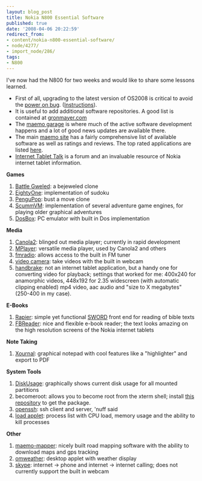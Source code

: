 ```yaml
---
layout: blog_post
title: Nokia N800 Essential Software
published: true
date: '2008-04-06 20:22:59'
redirect_from:
- content/nokia-n800-essential-software/
- node/4277/
- import_node/286/
tags:
- N800
---
```


I've now had the N800 for two weeks and would like to share some lessons learned.

-   First of all, upgrading to the latest version of OS2008 is critical to avoid the [power on bug](https://bugs.maemo.org/show_bug.cgi?id=2673). ([Instructions](http://europe.nokia.com/A4305010)).
-   It is useful to add additional software repositories. A good list is contained at [gronmayer.com](http://www.gronmayer.com/it/)
-   The [maemo garage](https://garage.maemo.org/) is where much of the active software development happens and a lot of good news updates are available there.
-   The main [maemo site](http://maemo.org/downloads/OS2008/) has a fairly comprehensive list of available software as well as ratings and reviews. The top rated applications are listed [here](http://maemo.org/downloads/bestrated/OS2008/25/).
-   [Internet Tablet Talk](http://www.internettablettalk.com) is a forum and an invaluable resource of Nokia internet tablet information.

**Games**

1.  [Battle Gweled](http://maemo.org/downloads/product/OS2008/battlegweled): a bejeweled clone
2.  [EightyOne](http://maemo.org/downloads/product/OS2008/eightyone): implementation of sudoku
3.  [PenguPop](http://maemo.org/downloads/product/OS2008/pengupop): bust a move clone
4.  [ScummVM](http://maemo.org/downloads/product/OS2008/scummvm/): implementation of several adventure game engines, for playing older graphical adventures
5.  [DosBox](http://pupnik.de/dosbox.html): PC emulator with built in Dos implementation

**Media**

1.  [Canola2](http://openbossa.indt.org.br/canola/): blinged out media player; currently in rapid development
2.  [MPlayer](http://maemo.org/downloads/product/OS2008/mplayer): versatile media player, used by Canola2 and others
3.  [fmradio](http://tableteer.nokia.com/tableteer/os2008/feat_fmradio.xhtml): allows access to the built in FM tuner
4.  [video camera](https://garage.maemo.org/projects/camera/): take videos with the built in webcam
5.  [handbrake](http://handbrake.fr/): not an internet tablet application, but a handy one for converting video for playback; settings that worked for me: 400x240 for anamorphic videos, 448x192 for 2.35 widescreen (with automatic clipping enabled) mp4 video, aac audio and "size to X megabytes" (250-400 in my case).

**E-Books**

1.  [Rapier](http://maemo.org/downloads/product/OS2008/rapier/): simple yet functional [SWORD](http://www.crosswire.org/sword/index.jsp) front end for reading of bible texts
2.  [FBReader](http://www.fbreader.org/): nice and flexible e-book reader; the text looks amazing on the high resolution screens of the Nokia internet tablets

**Note Taking**

1.  [Xournal](http://maemo.org/downloads/product/OS2008/xournal/): graphical notepad with cool features like a "highlighter" and export to PDF

**System Tools**

1.  [DiskUsage](http://maemo.org/downloads/product/OS2008/diskusage): graphically shows current disk usage for all mounted partitions
2.  becomeroot: allows you to become root from the xterm shell; install [this repository](http://www.gronmayer.com/it/dl.php?id=136) to get the package.
3.  [openssh](http://maemo.org/downloads/product/OS2008/openssh): ssh client and server, 'nuff said
4.  [load applet](http://maemo.org/downloads/product/OS2008/load-applet): process list with CPU load, memory usage and the ability to kill processes

**Other**

1.  [maemo-mapper](https://garage.maemo.org/projects/maemo-mapper/): nicely built road mapping software with the ability to download maps and gps tracking
2.  [omweather](https://garage.maemo.org/projects/omweather/): desktop applet with weather display
3.  [skype](http://www.skype.com/): internet -\> phone and internet -\> internet calling; does not currently support the built in webcam

